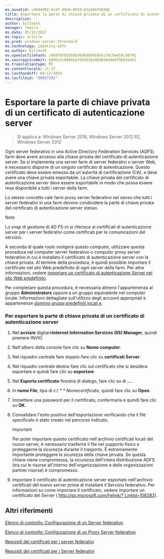 ```yaml
---
ms.assetid: cd4d4902-dcdf-49dd-8059-82a56bf4b585
title: Esportare la parte di chiave privata di un certificato di autenticazione server
description: ''
author: billmath
manager: femila
ms.date: 05/31/2017
ms.topic: article
ms.prod: windows-server-threshold
ms.technology: identity-adfs
ms.author: billmath
ms.openlocfilehash: c968f0702d56b56d0a80459e5cf0c9e658c56741
ms.sourcegitcommit: 0d0b32c8986ba7db9536e0b8648d4ddf9b03e452
ms.translationtype: MT
ms.contentlocale: it-IT
ms.lasthandoff: 04/17/2019
ms.locfileid: "59857192"
---
```

# <a name="export-the-private-key-portion-of-a-server-authentication-certificate"></a>Esportare la parte di chiave privata di un certificato di autenticazione server

>Si applica a: Windows Server 2016, Windows Server 2012 R2, Windows Server 2012

Ogni server federativo in una Active Directory Federation Services \(ADFS\) farm deve avere accesso alla chiave privata del certificato di autenticazione server. Se si implementa una server farm di server federativi o server Web, è necessario disporre di un singolo certificato di autenticazione. Questo certificato deve essere emesso da un'autorità di certificazione \(CA\), e deve avere una chiave privata esportabile. La chiave privata del certificato di autenticazione server deve essere esportabile in modo che possa essere resa disponibile a tutti i server della farm.  
  
Lo stesso concetto vale farm proxy server federativo nel senso che tutti i server federativi in una farm devono condividere la parte di chiave privata del certificato di autenticazione server stesso.  
  
> [!NOTE]  
> Lo snap di gestione di AD FS\-in si riferisce ai certificati di autenticazione server per i server federativi come certificati per le comunicazioni del servizio.  
  
A seconda di quale ruolo svolgerà questo computer, utilizzare questa procedura nel computer server federativo o computer proxy server federativo in cui è installato il certificato di autenticazione server con la chiave privata. Al termine della procedura, è quindi possibile importare il certificato nel sito Web predefinito di ogni server della farm. Per altre informazioni, vedere [importare un certificato di autenticazione Server nel sito Web predefinito](Import-a-Server-Authentication-Certificate-to-the-Default-Web-Site.md).  
  
Per completare questa procedura, è necessaria almeno l'appartenenza al gruppo **Administrators** oppure a un gruppo equivalente nel computer locale.  Informazioni dettagliate sull'utilizzo degli account appropriati e appartenenze [dominio gruppi predefiniti locali e](https://go.microsoft.com/fwlink/?LinkId=83477).   
  
### <a name="to-export-the-private-key-portion-of-a-server-authentication-certificate"></a>Per esportare la parte di chiave privata di un certificato di autenticazione server  
  
1.  Nel **avviare** digitare**Internet Information Services \(IIS\) Manager**, quindi premere INVIO.  
  
2.  Nell'albero della console fare clic su **Nome computer**.  
  
3.  Nel riquadro centrale fare doppio\-fare clic su **certificati Server**.  
  
4.  Nel riquadro centrale destra\-fare clic sul certificato che si desidera esportare e quindi fare clic su **esportare**.  
  
5.  Nel **Esporta certificato** finestra di dialogo, fare clic su di **...** .  
  
6.  In **nome File**, tipo di **c:\\* * * Nomecertificato*, quindi fare clic su **Open**.  
  
7.  Immettere una password per il certificato, confermarla e quindi fare clic su **OK**.  
  
8.  Convalidare l'esito positivo dell'esportazione verificando che il file specificato è stato creato nel percorso indicato.  
  
    > [!IMPORTANT]  
    > Per poter importare questo certificato nell'archivio certificati locali del nuovo server, è necessario trasferire il file nel supporto fisico e proteggerne la sicurezza durante il trasporto. È estremamente importante proteggere la sicurezza della chiave privata. Se questa chiave viene compromessa, la sicurezza dell'intera distribuzione ADFS \(tra cui le risorse all'interno dell'organizzazione e delle organizzazioni partner risorse\) è compromesso.  
  
9. Importare il certificato di autenticazione server esportato nell'archivio certificati del nuovo server prima di installare il Servizio federativo. Per informazioni su come importare il certificato, vedere importare un certificato del Server \( [http:\/\/go.microsoft.com\/fwlink\/? LinkId\=108283](https://go.microsoft.com/fwlink/?LinkId=108283)\).  
  
## <a name="additional-references"></a>Altri riferimenti  
[Elenco di controllo: Configurazione di un Server federativo](Checklist--Setting-Up-a-Federation-Server.md)  
  
[Elenco di controllo: Configurazione di un Proxy Server federativo](Checklist--Setting-Up-a-Federation-Server-Proxy.md)  
  
[Requisiti dei certificati per i server federativi](https://technet.microsoft.com/library/dd807040.aspx)  
  
[Requisiti dei certificati per i Server federativi](https://technet.microsoft.com/library/dd807054.aspx)  
  

